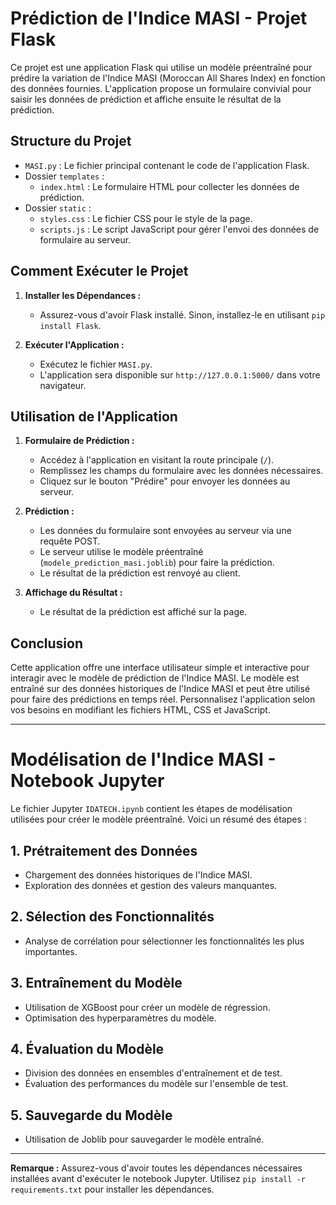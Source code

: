 # Prédiction de l'Indice MASI - Projet Flask

Ce projet est une application Flask qui utilise un modèle préentraîné pour prédire la variation de l'Indice MASI (Moroccan All Shares Index) en fonction des données fournies. L'application propose un formulaire convivial pour saisir les données de prédiction et affiche ensuite le résultat de la prédiction.

## Structure du Projet

- `MASI.py` : Le fichier principal contenant le code de l'application Flask.
- Dossier `templates` :
  - `index.html` : Le formulaire HTML pour collecter les données de prédiction.
- Dossier `static` :
  - `styles.css` : Le fichier CSS pour le style de la page.
  - `scripts.js` : Le script JavaScript pour gérer l'envoi des données de formulaire au serveur.

## Comment Exécuter le Projet

1. **Installer les Dépendances :**
   - Assurez-vous d'avoir Flask installé. Sinon, installez-le en utilisant `pip install Flask`.

2. **Exécuter l'Application :**
   - Exécutez le fichier `MASI.py`.
   - L'application sera disponible sur `http://127.0.0.1:5000/` dans votre navigateur.

## Utilisation de l'Application

1. **Formulaire de Prédiction :**
   - Accédez à l'application en visitant la route principale (`/`).
   - Remplissez les champs du formulaire avec les données nécessaires.
   - Cliquez sur le bouton "Prédire" pour envoyer les données au serveur.

2. **Prédiction :**
   - Les données du formulaire sont envoyées au serveur via une requête POST.
   - Le serveur utilise le modèle préentraîné (`modele_prediction_masi.joblib`) pour faire la prédiction.
   - Le résultat de la prédiction est renvoyé au client.

3. **Affichage du Résultat :**
   - Le résultat de la prédiction est affiché sur la page.

## Conclusion

Cette application offre une interface utilisateur simple et interactive pour interagir avec le modèle de prédiction de l'Indice MASI. Le modèle est entraîné sur des données historiques de l'Indice MASI et peut être utilisé pour faire des prédictions en temps réel. Personnalisez l'application selon vos besoins en modifiant les fichiers HTML, CSS et JavaScript.

---

# Modélisation de l'Indice MASI - Notebook Jupyter

Le fichier Jupyter `IDATECH.ipynb` contient les étapes de modélisation utilisées pour créer le modèle préentraîné. Voici un résumé des étapes :

## 1. Prétraitement des Données

- Chargement des données historiques de l'Indice MASI.
- Exploration des données et gestion des valeurs manquantes.

## 2. Sélection des Fonctionnalités

- Analyse de corrélation pour sélectionner les fonctionnalités les plus importantes.

## 3. Entraînement du Modèle

- Utilisation de XGBoost pour créer un modèle de régression.
- Optimisation des hyperparamètres du modèle.

## 4. Évaluation du Modèle

- Division des données en ensembles d'entraînement et de test.
- Évaluation des performances du modèle sur l'ensemble de test.

## 5. Sauvegarde du Modèle

- Utilisation de Joblib pour sauvegarder le modèle entraîné.

---

**Remarque :** Assurez-vous d'avoir toutes les dépendances nécessaires installées avant d'exécuter le notebook Jupyter. Utilisez `pip install -r requirements.txt` pour installer les dépendances.
